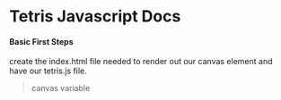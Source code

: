 # Tetris Javascript Docs

#### Basic First Steps

create the index.html file needed to render out our canvas element and have our tetris.js file.


> canvas variable 
